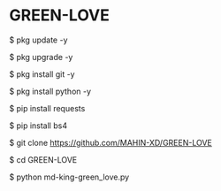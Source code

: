 # GREEN-LOVE
$ pkg update -y

$ pkg upgrade -y

$ pkg install git -y 

$ pkg install python -y

$ pip install requests

$ pip install bs4

$ git clone https://github.com/MAHIN-XD/GREEN-LOVE

$ cd GREEN-LOVE

$ python md-king-green_love.py

